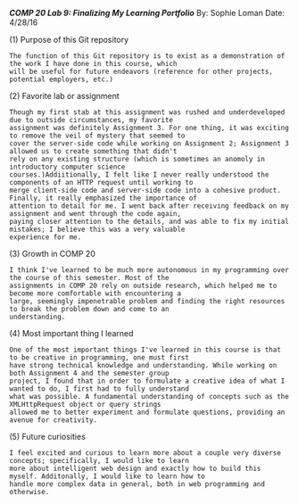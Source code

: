 ***COMP 20 Lab 9: Finalizing My Learning Portfolio*** By: Sophie Loman Date: 4/28/16

(1) Purpose of this Git repository

	The function of this Git repository is to exist as a demonstration of the work I have done in this course, which
	will be useful for future endeavors (reference for other projects, potential employers, etc.)

(2) Favorite lab or assignment

	Though my first stab at this assignment was rushed and underdeveloped due to outside circumstances, my favorite
	assignment was definitely Assignment 3. For one thing, it was exciting to remove the veil of mystery that seemed to
	cover the server-side code while working on Assignment 2; Assignment 3 allowed us to create something that didn't
	rely on any existing structure (which is sometimes an anomoly in introductory computer science
	courses.)Addiitionally, I felt like I never really understood the components of an HTTP request until working to
	merge client-side code and server-side code into a cohesive product. Finally, it really emphasized the importance of
	attention to detail for me. I went back after receiving feedback on my assignment and went through the code again,
	paying closer attention to the details, and was able to fix my initial mistakes; I believe this was a very valuable
	experience for me.

(3) Growth in COMP 20

	I think I've learned to be much more autonomous in my programming over the course of this semester. Most of the
	assignments in COMP 20 rely on outside research, which helped me to become more comfortable with encountering a
	large, seemingly impenetrable problem and finding the right resources to break the problem down and come to an
	understanding.

(4) Most important thing I learned

	One of the most important things I've learned in this course is that to be creative in programming, one must first
	have strong technical knowledge and understanding. While working on both Assignment 4 and the semester group
	project, I found that in order to formulate a creative idea of what I wanted to do, I first had to fully understand
	what was possible. A fundamental understanding of concepts such as the XMLHttpRequest object or query strings
	allowed me to better experiment and formulate questions, providing an avenue for creativity.

(5) Future curiosities

	I feel excited and curious to learn more about a couple very diverse concepts; specifically, I would like to learn
	more about intelligent web design and exactly how to build this myself. Additonally, I would like to learn how to
	handle more complex data in general, both in web programming and otherwise.
